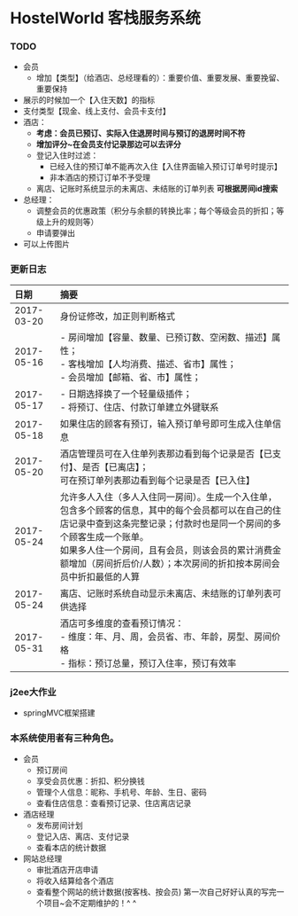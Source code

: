 # HostelWorld 客栈服务系统
### TODO
- 会员
  - 增加【类型】（给酒店、总经理看的）：重要价值、重要发展、重要挽留、重要保持
- 展示的时候加一个【入住天数】的指标
- 支付类型【现金、线上支付、会员卡支付】
- 酒店：
  - **考虑：会员已预订、实际入住退房时间与预订的退房时间不符**
  - **增加评分~在会员支付记录那边可以去评分**
  - 登记入住时过滤：
    - 已经入住的预订单不能再次入住【入住界面输入预订订单号时提示】
    - 非本酒店的预订订单不予受理
  - 离店、记账时系统显示的未离店、未结账的订单列表 **可根据房间id搜索**
- 总经理：
  - 调整会员的优惠政策（积分与余额的转换比率；每个等级会员的折扣；等级上升的规则等）
  - 申请要弹出
- 可以上传图片

### 更新日志
| 日期 | 摘要 |
| :--- | :--- |
| 2017-03-20 | 身份证修改，加正则判断格式 |
| 2017-05-16 | - 房间增加【容量、数量、已预订数、空闲数、描述】属性；<br> - 客栈增加【人均消费、描述、省市】属性；<br> - 会员增加【邮箱、省、市】属性；
| 2017-05-17 | - 日期选择换了一个轻量级插件；<br> - 将预订、住店、付款订单建立外键联系
| 2017-05-18 | 如果住店的顾客有预订，输入预订单号即可生成入住单信息
| 2017-05-20 | 酒店管理员可在入住单列表那边看到每个记录是否【已支付】、是否【已离店】；<br>可在预订单列表那边看到每个记录是否【已入住】
| 2017-05-24 | 允许多人入住（多人入住同一房间）。生成一个入住单，包含多个顾客的信息，其中的每个会员都可以在自己的住店记录中查到这条完整记录；付款时也是同一个房间的多个顾客生成一个账单。<br>如果多人住一个房间，且有会员，则该会员的累计消费金额增加（房间折后价/人数）；本次房间的折扣按本房间会员中折扣最低的人算
| 2017-05-24 | 离店、记账时系统自动显示未离店、未结账的订单列表可供选择
| 2017-05-31 | 酒店可多维度的查看预订情况：<br>- 维度：年、月、周，会员省、市、年龄，房型、房间价格<br>- 指标：预订总量，预订入住率，预订有效率
### j2ee大作业
- springMVC框架搭建
### 本系统使用者有三种角色。
 - 会员
   - 预订房间
   - 享受会员优惠：折扣、积分换钱
   - 管理个人信息：昵称、手机号、年龄、生日、密码
   - 查看住店信息：查看预订记录、住店离店记录
 - 酒店经理
   - 发布房间计划
   - 登记入店、离店、支付记录
   - 查看本店的统计数据
 - 网站总经理
   - 审批酒店开店申请
   - 将收入结算给各个酒店
   - 查看整个网站的统计数据(按客栈、按会员)
 第一次自己好好认真的写完一个项目~会不定期维护的！^ ^
